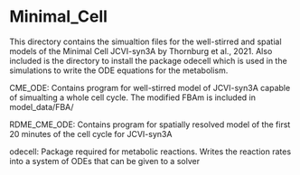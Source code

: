 # Minimal_Cell

This directory contains the simualtion files for the well-stirred and spatial models of the Minimal Cell JCVI-syn3A by Thornburg et al., 2021. Also included is the directory to install the package odecell which is used in the simulations to write the ODE equations for the metabolism.

CME_ODE: Contains program for well-stirred model of JCVI-syn3A capable of simualting a whole cell cycle.  The modified FBAm is included in model_data/FBA/

RDME_CME_ODE: Contains program for spatially resolved model of the first 20 minutes of the cell cycle for JCVI-syn3A

odecell: Package required for metabolic reactions.  Writes the reaction rates into a system of ODEs that can be given to a solver

